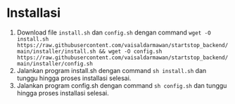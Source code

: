 # Installasi
1. Download file `install.sh` dan `config.sh` dengan command `wget -O install.sh https://raw.githubusercontent.com/vaisaldarmawan/startstop_backend/main/installer/install.sh && wget -O config.sh https://raw.githubusercontent.com/vaisaldarmawan/startstop_backend/main/installer/config.sh`
2. Jalankan program install.sh dengan command `sh install.sh` dan tunggu hingga proses installasi selesai.
3. Jalankan program config.sh dengan command `sh config.sh` dan tunggu hingga proses installasi selesai.
